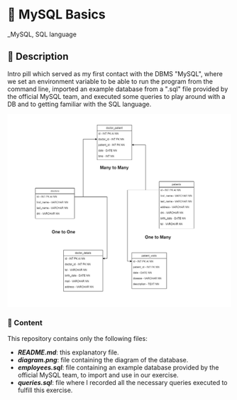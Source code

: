 # 💊 MySQL Basics

_MySQL, SQL language

## 📔 Description

Intro pill which served as my first contact with the DBMS "MySQL", where we set an environment variable to be able to run the program from the command line, imported an example database from a ".sql" file provided by the official MySQL team, and executed some queries to play around with a DB and to getting familiar with the SQL language.

<img src="./diagram.png" alt="diagram" />

### 📂 Content

This repository contains only the following files:

- **_README.md_**: this explanatory file.
- **_diagram.png_**: file containing the diagram of the database.
- **_employees.sql_**: file containing an example database provided by the official MySQL team, to import and use in our exercise.
- **_queries.sql_**: file where I recorded all the necessary queries executed to fulfill this exercise.
